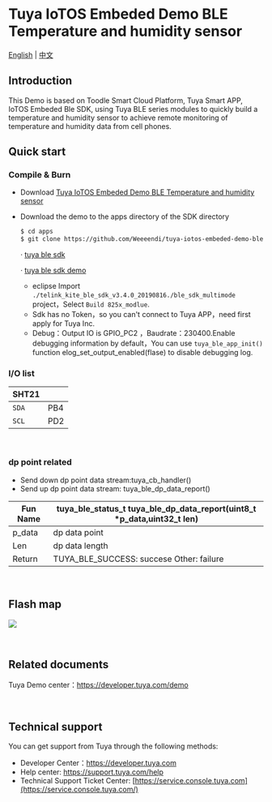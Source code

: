 # Tuya IoTOS Embeded Demo BLE Temperature and humidity sensor

[English](./README.md) | [中文](./README_zh.md)

## Introduction  

This Demo is based on Toodle Smart Cloud Platform, Tuya Smart APP, IoTOS Embeded Ble SDK, using Tuya BLE series modules to quickly build a temperature and humidity sensor to achieve remote monitoring of temperature and humidity data from cell phones.

## Quick start

### Compile & Burn
+ Download [Tuya IoTOS Embeded Demo BLE Temperature and humidity sensor](https://github.com/Tuya-Community/tuya-iotos-embeded-demo-ble-temperature-humidity) 

+ Download the demo to the apps directory of the SDK directory 

  ```bash
  $ cd apps
  $ git clone https://github.com/Weeeendi/tuya-iotos-embeded-demo-ble-temperature-humidity.git
  ```

  ·  [tuya ble sdk](https://docs.tuya.com/zh/iot/device-development/access-mode-link/ble-chip-sdk/tuya-ble-sdk-user-guide?id=K9h5zc4e5djd9)

  ·  [tuya ble sdk demo](https://docs.tuya.com/zh/iot/device-development/access-mode-link/ble-chip-sdk/tuya-ble-sdk-demo-instruction-manual?id=K9gq09szmvy2o)

  - eclipse Import `./telink_kite_ble_sdk_v3.4.0_20190816./ble_sdk_multimode` project，Select `Build 825x_modlue`.
  - Sdk has no Token，so you can't connect to Tuya APP，need first apply for Tuya Inc.
  - Debug：Output IO is GPIO_PC2 ，Baudrate：230400.Enable debugging information by default，You can use `tuya_ble_app_init()` function elog_set_output_enabled(flase) to disable debugging log.


### I/O list

|SHT21||
| --- | --- |
|`SDA`|PB4|
|`SCL`|PD2|

<br>


### dp point related

+ Send down dp point data stream:tuya_cb_handler()
+ Send up dp point data stream: tuya_ble_dp_data_report()

|Fun Name | tuya_ble_status_t tuya_ble_dp_data_report(uint8_t *p_data,uint32_t len)|
|	---|---|
|    p_data | dp data point|
|    Len |dp data length|
|    Return    |  TUYA_BLE_SUCCESS: succese  Other: failure |

<br>

## Flash map
![](https://images.tuyacn.com/fe-static/docs/img/1f0ea62d-9ecf-41ad-96e1-2bd5452443db.png)


<br>


## Related documents

Tuya Demo center：https://developer.tuya.com/demo


<br>

## Technical support

You can get support from Tuya through the following methods:

- Developer Center：https://developer.tuya.com
- Help center: https://support.tuya.com/help
- Technical Support Ticket Center: [https://service.console.tuya.com](https://service.console.tuya.com/) 


<br>
